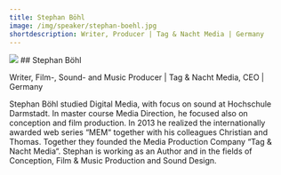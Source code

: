 ```yaml
---
title: Stephan Böhl
image: /img/speaker/stephan-boehl.jpg
shortdescription: Writer, Producer | Tag & Nacht Media | Germany
---
```

<img src="/img/speaker/stephan-boehl.jpg">
## Stephan Böhl

Writer, Film-, Sound- and Music Producer | Tag & Nacht Media, CEO | Germany

Stephan Böhl studied Digital Media, with focus on sound at Hochschule Darmstadt. In master course Media Direction, he focused also on conception and film production. In 2013 he realized the internationally awarded web series “MEM“ together with his colleagues Christian and Thomas. Together they founded the Media Production Company “Tag & Nacht Media“. Stephan is working as an Author and in the fields of Conception, Film & Music Production and Sound Design.

